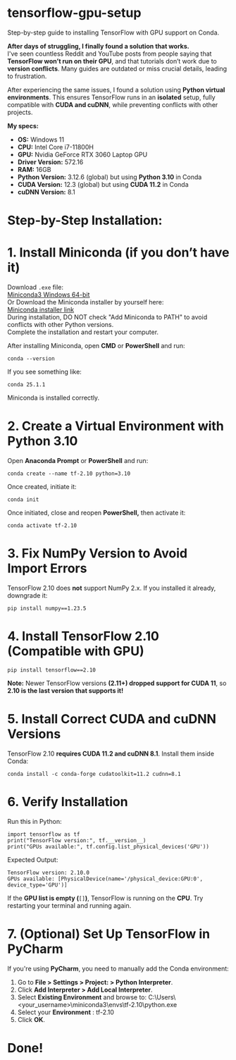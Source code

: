 # tensorflow-gpu-setup
Step-by-step guide to installing TensorFlow with GPU support on Conda.

**After days of struggling, I finally found a solution that works.**  
I've seen countless Reddit and YouTube posts from people saying that **TensorFlow won’t run on their GPU**, and that tutorials don’t work due to **version conflicts**. Many guides are outdated or miss crucial details, leading to frustration.

After experiencing the same issues, I found a solution using **Python virtual environments**. This ensures TensorFlow runs in an **isolated** setup, fully compatible with **CUDA and cuDNN**, while preventing conflicts with other projects.

**My specs:**

* **OS:** Windows 11
* **CPU:** Intel Core i7-11800H
* **GPU:** Nvidia GeForce RTX 3060 Laptop GPU
* **Driver Version:** 572.16
* **RAM:** 16GB
* **Python Version:** 3.12.6 (global) but using **Python 3.10** in Conda
* **CUDA Version:** 12.3 (global) but using **CUDA 11.2** in Conda
* **cuDNN Version:** 8.1

# Step-by-Step Installation:

# 1. Install Miniconda (if you don’t have it)

Download `.exe` file:  
[Miniconda3 Windows 64-bit](https://repo.anaconda.com/miniconda/Miniconda3-latest-Windows-x86_64.exe)  
Or Download the Miniconda installer by yourself here:  
[Miniconda installer link](https://docs.anaconda.com/miniconda/)  
During installation, DO NOT check "Add Miniconda to PATH" to avoid conflicts with other Python versions.  
Complete the installation and restart your computer.

After installing Miniconda, open **CMD** or **PowerShell** and run:

    conda --version

If you see something like:

    conda 25.1.1

Miniconda is installed correctly.

# 2. Create a Virtual Environment with Python 3.10

Open **Anaconda Prompt** or **PowerShell** and run:

    conda create --name tf-2.10 python=3.10

Once created, initiate it:

    conda init

Once initiated, close and reopen **PowerShell,** then activate it:

    conda activate tf-2.10

# 3. Fix NumPy Version to Avoid Import Errors

TensorFlow 2.10 does **not** support NumPy 2.x. If you installed it already, downgrade it:

    pip install numpy==1.23.5

# 4. Install TensorFlow 2.10 (Compatible with GPU)

    pip install tensorflow==2.10

**Note:** Newer TensorFlow versions **(2.11+) dropped support for CUDA 11**, so **2.10 is the last version that supports it!**

# 5. Install Correct CUDA and cuDNN Versions

TensorFlow 2.10 **requires CUDA 11.2 and cuDNN 8.1**. Install them inside Conda:

    conda install -c conda-forge cudatoolkit=11.2 cudnn=8.1

# 6. Verify Installation

Run this in Python:

    import tensorflow as tf
    print("TensorFlow version:", tf.__version__)
    print("GPUs available:", tf.config.list_physical_devices('GPU'))

Expected Output:

    TensorFlow version: 2.10.0
    GPUs available: [PhysicalDevice(name='/physical_device:GPU:0', device_type='GPU')]

If the **GPU list is empty (**`[]`**)**, TensorFlow is running on the **CPU**. Try restarting your terminal and running again.

# 7. (Optional) Set Up TensorFlow in PyCharm

If you're using **PyCharm**, you need to manually add the Conda environment:

1. Go to **File > Settings > Project: <YourProject> > Python Interpreter**.
2. Click **Add Interpreter > Add Local Interpreter**.
3. Select **Existing Environment** and browse to: C:\\Users\\<your\_username>\\miniconda3\\envs\\tf-2.10\\python.exe
4. Select your **Environment** : tf-2.10
5. Click **OK**.

# Done!
